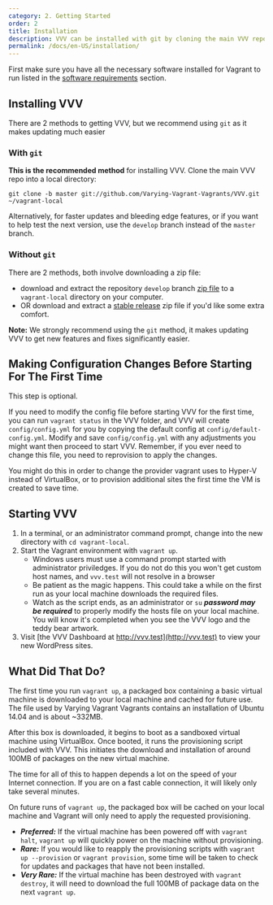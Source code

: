 ```yaml
---
category: 2. Getting Started
order: 2
title: Installation
description: VVV can be installed with git by cloning the main VVV repo into a local directory or by downloading a zip file. Start VVV with 'vagrant up'.
permalink: /docs/en-US/installation/
---
```


First make sure you have all the necessary software installed for Vagrant to run listed in the [software requirements](software-requirements.md) section.

## Installing VVV

There are 2 methods to getting VVV, but we recommend using `git` as it makes updating much easier

### With `git`

**This is the recommended method** for installing VVV. Clone the main VVV repo into a local directory:

```
git clone -b master git://github.com/Varying-Vagrant-Vagrants/VVV.git ~/vagrant-local
```

Alternatively, for faster updates and bleeding edge features, or if you want to help test the next version, use the `develop` branch instead of the `master` branch.

### Without `git`

There are 2 methods, both involve downloading a zip file:

  * download and extract the repository `develop` branch [zip file](https://github.com/varying-vagrant-vagrants/vvv/archive/develop.zip) to a `vagrant-local` directory on your computer.
  * OR download and extract a [stable release](https://github.com/varying-vagrant-vagrants/vvv/releases) zip file if you'd like some extra comfort.

**Note:** We strongly recommend using the `git` method, it makes updating VVV to get new features and fixes significantly easier.

## Making Configuration Changes Before Starting For The First Time

This step is optional.

If you need to modify the config file before starting VVV for the first time, you can run `vagrant status` in the VVV folder, and VVV will create `config/config.yml` for you by copying the default config at `config/default-config.yml`. Modify and save `config/config.yml` with any adjustments you might want then proceed to start VVV. Remember, if you ever need to change this file, you need to reprovision to apply the changes.

You might do this in order to change the provider vagrant uses to Hyper-V instead of VirtualBox, or to provision additional sites the first time the VM is created to save time.

## Starting VVV

1. In a terminal, or an administrator command prompt, change into the new directory with `cd vagrant-local`.
1. Start the Vagrant environment with `vagrant up`.
    * Windows users must use a command prompt started with administrator priviledges. If you do not do this you won't get custom host names, and `vvv.test` will not resolve in a browser
    * Be patient as the magic happens. This could take a while on the first run as your local machine downloads the required files.
    * Watch as the script ends, as an administrator or `su` ***password may be required*** to properly modify the hosts file on your local machine. You will know it's completed when you see the VVV logo and the teddy bear artwork.
1. Visit [the VVV Dashboard at http://vvv.test](http://vvv.test) to view your new WordPress sites.

## What Did That Do?

The first time you run `vagrant up`, a packaged box containing a basic virtual machine is downloaded to your local machine and cached for future use. The file used by Varying Vagrant Vagrants contains an installation of Ubuntu 14.04 and is about ~332MB.

After this box is downloaded, it begins to boot as a sandboxed virtual machine using VirtualBox. Once booted, it runs the provisioning script included with VVV. This initiates the download and installation of around 100MB of packages on the new virtual machine.

The time for all of this to happen depends a lot on the speed of your Internet connection. If you are on a fast cable connection, it will likely only take several minutes.

On future runs of `vagrant up`, the packaged box will be cached on your local machine and Vagrant will only need to apply the requested provisioning.

* ***Preferred:*** If the virtual machine has been powered off with `vagrant halt`, `vagrant up` will quickly power on the machine without provisioning.
* ***Rare:*** If you would like to reapply the provisioning scripts with `vagrant up --provision` or `vagrant provision`, some time will be taken to check for updates and packages that have not been installed.
* ***Very Rare:*** If the virtual machine has been destroyed with `vagrant destroy`, it will need to download the full 100MB of package data on the next `vagrant up`.
